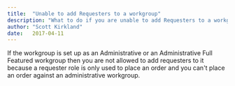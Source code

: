 ```yaml
---
title:  "Unable to add Requesters to a workgroup"
description: "What to do if you are unable to add Requesters to a workgroup"
author: "Scott Kirkland"
date:   2017-04-11
---
```


If the workgroup is set up as an Administrative or an Administrative Full Featured workgroup then you are not allowed to add requesters to it because a requester role is only used to place an order and you can't place an order against an administrative workgroup.
